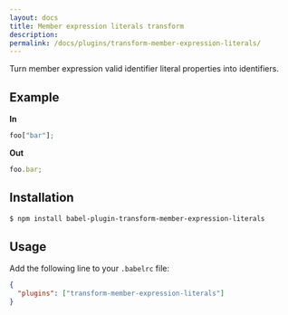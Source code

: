```yaml
---
layout: docs
title: Member expression literals transform
description:
permalink: /docs/plugins/transform-member-expression-literals/
---
```


Turn member expression valid identifier literal properties into identifiers.

## Example

**In**

```javascript
foo["bar"];
```

**Out**

```javascript
foo.bar;
```

## Installation

```sh
$ npm install babel-plugin-transform-member-expression-literals
```

## Usage

Add the following line to your `.babelrc` file:

```json
{
  "plugins": ["transform-member-expression-literals"]
}
```
